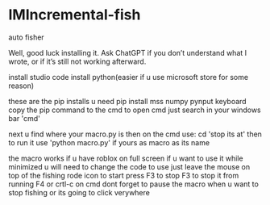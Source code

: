 # IMIncremental-fish
auto fisher

Well, good luck installing it. Ask ChatGPT if you don’t understand what I wrote, or if it’s still not working afterward.


install studio code install python(easier if u use microsoft store for some reason)

these are the pip installs u need
pip install mss numpy pynput keyboard
copy the pip command to the cmd
to open cmd just search in your windows bar 'cmd'

next u find where your macro.py is 
then on the cmd use: cd 'stop its at'
then to run it use 'python macro.py' if yours as macro as its name


the macro works if u have roblox on full screen if u want to use it while minimized u will need to change the code
to use just leave the mouse on top of the fishing rode icon to start press F3 to stop F3 to stop it from running F4 or crtl-c on cmd
dont forget to pause the macro when u want to stop fishing or its going to click verywhere


